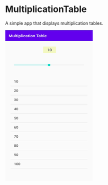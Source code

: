 # MultiplicationTable
 A simple app that displays multiplication tables.
 
 
 <img src="Screenshot(s)/MultiplicationTableSS.jpg" alt="Multiplication Table" width="280" height="480"/>
